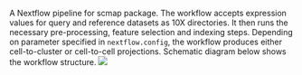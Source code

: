 A Nextflow pipeline for scmap package. The workflow accepts expression values for query and reference datasets as 10X directories. It then runs the necessary pre-processing, feature selection and indexing steps. Depending on parameter specified in `nextflow.config`, the workflow produces either cell-to-cluster or cell-to-cell projections. Schematic diagram below shows the workflow structure. 
![](scmap-workflow.png)   